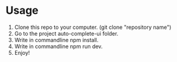 # Usage

1. Clone this repo to your computer. (git clone "repository name")
2. Go to the project auto-complete-ui folder.
3. Write in commandline npm install.
4. Write in commandline npm run dev.
5. Enjoy!
